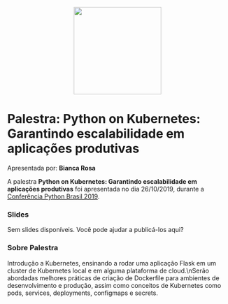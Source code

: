 <p align="center"><img src="../logo_python_brasil_2019-01.svg" width="200"></p>

# Palestra: Python on Kubernetes: Garantindo escalabilidade em aplicações produtivas
Apresentada por: **Bianca Rosa**


A palestra **Python on Kubernetes: Garantindo escalabilidade em aplicações produtivas** foi apresentada no dia 26/10/2019, durante a [Conferência Python Brasil 2019](http://2019.pythonbrasil.org.br).



### Slides

Sem slides disponíveis. Você pode ajudar a publicá-los aqui?



### Sobre Palestra
Introdução a Kubernetes, ensinando a rodar uma aplicação Flask em um cluster de Kubernetes local e em alguma plataforma de cloud.\nSerão abordadas melhores práticas de criação de Dockerfile para ambientes de desenvolvimento e produção, assim como conceitos de Kubernetes como pods, services, deployments, configmaps e secrets.





